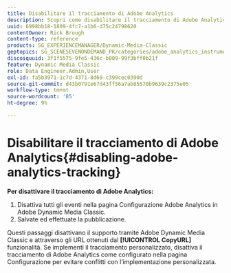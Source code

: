 ```yaml
---
title: Disabilitare il tracciamento di Adobe Analytics
description: Scopri come disabilitare il tracciamento di Adobe Analytics in Adobe Dynamic Media Classic.
uuid: 6998bb18-1809-4fc7-a1b6-d75c24798620
contentOwner: Rick Brough
content-type: reference
products: SG_EXPERIENCEMANAGER/Dynamic-Media-Classic
geptopics: SG_SCENESEVENONDEMAND_PK/categories/adobe_analytics_instrumentation_kit
discoiquuid: 3f1f5575-9fe5-436c-b009-99f3bff0b21f
feature: Dynamic Media Classic
role: Data Engineer,Admin,User
exl-id: fa5b3971-1c7d-4371-8d69-c399cec0390d
source-git-commit: d43b0791e67d43ff56a7ab85570b9639c2375e05
workflow-type: tm+mt
source-wordcount: '85'
ht-degree: 9%

---
```


# Disabilitare il tracciamento di Adobe Analytics{#disabling-adobe-analytics-tracking}

**Per disattivare il tracciamento di Adobe Analytics:**

1. Disattiva tutti gli eventi nella pagina Configurazione Adobe Analytics in Adobe Dynamic Media Classic.
1. Salvate ed effettuate la pubblicazione.

Questi passaggi disattivano il supporto tramite Adobe Dynamic Media Classic e attraverso gli URL ottenuti dal **[!UICONTROL CopyURL]** funzionalità. Se implementi il tracciamento personalizzato, disattiva il tracciamento di Adobe Analytics come configurato nella pagina Configurazione per evitare conflitti con l’implementazione personalizzata.
